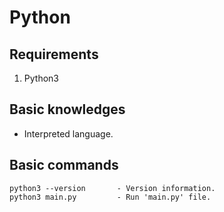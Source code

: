 # Python

## Requirements

1. Python3

## Basic knowledges

- Interpreted language.

## Basic commands

```shell
python3 --version       - Version information.
python3 main.py         - Run 'main.py' file.
```
